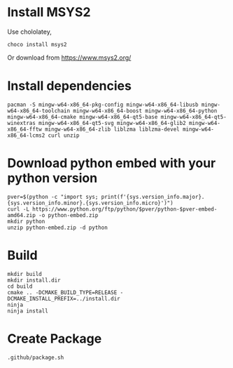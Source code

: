 # Install MSYS2
Use chololatey,
```
choco install msys2
```
Or download from https://www.msys2.org/

# Install dependencies
```
pacman -S mingw-w64-x86_64-pkg-config mingw-w64-x86_64-libusb mingw-w64-x86_64-toolchain mingw-w64-x86_64-boost mingw-w64-x86_64-python mingw-w64-x86_64-cmake mingw-w64-x86_64-qt5-base mingw-w64-x86_64-qt5-winextras mingw-w64-x86_64-qt5-svg mingw-w64-x86_64-glib2 mingw-w64-x86_64-fftw mingw-w64-x86_64-zlib liblzma liblzma-devel mingw-w64-x86_64-lcms2 curl unzip
```

# Download python embed with your python version

```
pver=$(python -c "import sys; print(f'{sys.version_info.major}.{sys.version_info.minor}.{sys.version_info.micro}')")
curl -L https://www.python.org/ftp/python/$pver/python-$pver-embed-amd64.zip -o python-embed.zip
mkdir python
unzip python-embed.zip -d python
```

# Build
```
mkdir build
mkdir install.dir
cd build
cmake .. -DCMAKE_BUILD_TYPE=RELEASE -DCMAKE_INSTALL_PREFIX=../install.dir
ninja
ninja install
```

# Create Package
```
.github/package.sh
```

